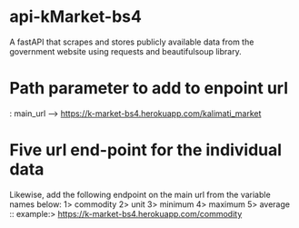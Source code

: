 # api-kMarket-bs4
A fastAPI that scrapes and stores publicly available data from the government website using requests and beautifulsoup library.

# Path parameter to add to enpoint url
: main_url --> https://k-market-bs4.herokuapp.com/kalimati_market
               

# Five url end-point for the individual data
Likewise, add the following endpoint on the main url from the variable names below:
1> commodity
2> unit
3> minimum
4> maximum
5> average
:: example:> https://k-market-bs4.herokuapp.com/commodity 
            

